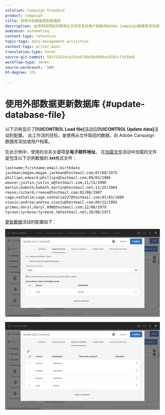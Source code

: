 ```yaml
---
solution: Campaign Standard
product: campaign
title: 使用外部数据更新数据库
description: 此用例说明如何使用从文件恢复的用户档案向Adobe Campaign数据库添加或更新数据。
audience: automating
content-type: reference
topic-tags: data-management-activities
context-tags: writer,main
translation-type: tm+mt
source-git-commit: 501f52624ce253eb7b0d36d908ac8502cf1d3b48
workflow-type: tm+mt
source-wordcount: '106'
ht-degree: 33%

---
```



# 使用外部数据更新数据库 {#update-database-file}

以下示例显示了&#x200B;**[!UICONTROL Load file]**&#x200B;活动后&#x200B;**[!UICONTROL Update data]**&#x200B;活动的配置。 此工作流的目标，是使用从文件取回的数据，向 Adobe Campaign 数据库添加或用户档案。

在此示例中，使用的合并关键项是&#x200B;**电子邮件地址**。 在[加载文件](../../automating/using/load-file.md)活动中加载的文件是包含以下示例数据的&#x200B;**.txt**&#x200B;格式文件：

```
lastname;firstname;email;birthdate
jackman;megan;megan.jackman@testmail.com;07/08/1975
phillips;edward;phillips@testmail.com;09/03/1986
weaver;justin;justin_w@testmail.com;11/15/1990
martin;babeth;babeth_martin@testmail.net;11/25/1964
reese;richard;rreese@testmail.com;02/08/1987
cage;nathalie;cage.nathalie227@testmail.com;07/03/1989
xiuxiu;andrea;andrea.xiuxiu@testmail.com;09/12/1992
grimes;daryl;daryl_890@testmail.com;12/06/1979
tycoon;tyreese;tyreese_t@testmail.net;10/08/1971
```

[更新数据](../../automating/using/update-data.md)活动的配置如下：

![](assets/deduplication_example2_writer1.png)

![](assets/deduplication_example2_writer2.png)
